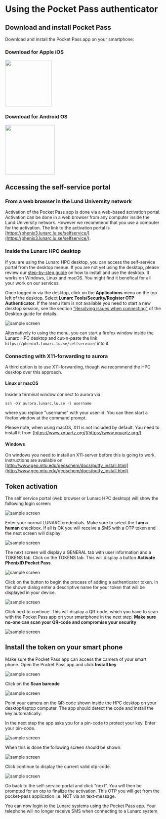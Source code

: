 # Using the Pocket Pass authenticator

## Download and install Pocket Pass
Download and install the Pocket Pass app on your smartphone:

### Download for Apple iOS

<a href="https://itunes.apple.com/se/app/phenixid-pocket-pass/id1071318323?mt=8" target="_blank"><img class="ios" src="https://www.phenixid.se/wp-content/themes/phenixid/images/app-store.svg" width=150></a>

### Download for Android OS

<a href="https://play.google.com/store/apps/details?id=com.phenixidentity.pocketpass" target="_blank"><img src="https://www.phenixid.se/wp-content/themes/phenixid/images/google-play.png" width=160></a>

## Accessing the self-service portal

### From a web browser in the Lund University network

Activation of the Pocket Pass app is done via a web-based activation portal. Activation can be done in a web browser from any computer inside the Lund University network.  However we recommend that you use a computer for the activation. The link to the activation portal is [https://phenix3.lunarc.lu.se/selfservice/](https://phenix3.lunarc.lu.se/selfservice/).

### Inside the Lunarc HPC desktop

If you are using the Lunarc HPC desktop, you can access the self-service portal from the desktop menue.  If you are not yet using the desktop, please review our [step-by-step guide](http://lunarc-documentation.readthedocs.io/en/latest/using_hpc_desktop/) on how to install and use the desktop.  It works on Windows, Linux and macOS.  You might find it benefical for all your work on our services.

Once logged in via the desktop, click on the **Applications** menu on the top left of the desktop. Select **Lunarc Tools/Security/Register OTP Authenticator**. If the menu item is not available you need to start a new desktop session, see the section ["Resolving issues when connecting"](http://lunarc-documentation.readthedocs.io/en/latest/using_hpc_desktop/#resolving-issues-when-connecting) of the Desktop guide for details.

![sample screen](images/authenticator_menu.png "Desktop sample screen")

Alternatively to using the menu, you can start a firefox window inside the Lunarc HPC desktop and cut-n-paste the link `https://phenix3.lunarc.lu.se/selfservice/` into it.  

### Connecting with X11-forwarding to aurora
A third option is to use X11-forwarding, though we recommend the HPC desktop over this approach.

#### Linux or macOS
Inside a terminal window connect to aurora via

```
ssh -XY aurora.lunarc.lu.se -l username
```

where you replace "username" with your user-id.  You can then start a firefox window at the command prompt.  

Please note, when using macOS, X11 is not included by default.  You need to install it from [https://www.xquartz.org/](https://www.xquartz.org/)

#### Windows
On windows you need to install an X11-server before this is going to work.  Instructions are available on [http://www.geo.mtu.edu/geoschem/docs/putty_install.html](http://www.geo.mtu.edu/geoschem/docs/putty_install.html).

## Token activation
The self service portal (web browser or Lunarc HPC desktop) will show the following login screen:

![sample screen](images/selfservice_login.png "Desktop sample screen")

Enter your normal LUNARC credentials. Make sure to select the **I am a human** checkbox. If all is OK you will receive a SMS with a OTP token and the next screen will display:

![sample screen](images/selfservice_otp.png "Desktop sample screen")

The next screen will display a GENERAL tab with user information and a TOKENS tab. Click on the TOKENS tab. This will display a button **Activate PhenixID Pocket Pass**. 

![sample screen](images/add_token1.png "Desktop sample screen")

Click on the button to begin the process of adding a authenticator token. In the shown dialog enter a descriptive name for your token that will be displayed in your device.

![sample screen](images/add_token2.png "Desktop sample screen")

Click next to continue. This will display a QR-code, which you have to scan with the Pocket Pass app on your smartphone in the next step.  **Make sure no-one can scan your QR-code and compromise your security**

![sample screen](images/add_token3.png "Desktop sample screen")

## Install the token on your smart phone
Make sure the Pocket Pass app can access the camera of your smart phone.   Open the Pocket Pass app and click **Install key**

![sample screen](images/pp_ss2.png "Desktop sample screen")

Click on the **Scan barcode**

![sample screen](images/pp_ss3.png "Desktop sample screen")

Point your camera on the QR-code shown inside the HPC desktop on your desktop/laptop computer. The app should detect the code and install the key automatically. 

In the next step the app asks you for a pin-code to protect your key. Enter your pin-code. 

![sample screen](images/pp_ss4.png "Desktop sample screen")

When this is done the following screen should be shown:

![sample screen](images/pp_ss5.png "Desktop sample screen")

Click continue to display the current valid otp-code.

![sample screen](images/pp_ss6.png "Desktop sample screen")

Go back to the self-service portal and click "next". You will then be prompted for an otp to finalize the activation. This OTP you will get from the pocket-pass application i.e. NOT via an text-message.

You can now login to the Lunarc systems using the Pocket Pass app. Your telephone will no longer receive SMS when connecting to a Lunarc system.
